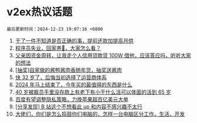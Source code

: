 # v2ex热议话题

`最后更新时间：2024-12-23 19:07:16 +0800`

1. [干了一件不知道是否正确的事，提前还款加提高月供](https://www.v2ex.com/t/1099495)
1. [程序员失业，回家养🐏，大家怎么看？](https://www.v2ex.com/t/1099431)
1. [父亲因资金周转，让我走个人信用贷款贷 100W 借他，应该答应吗，听听大家的想法](https://www.v2ex.com/t/1099571)
1. [[抽奖]自家做的酱鸭酱肉香肠年货，抽奖送酱肉](https://www.v2ex.com/t/1099580)
1. [快 32 岁了，后悔当初选择了运营商体系](https://www.v2ex.com/t/1099527)
1. [2024 年马上结束了，今年买的最值得的东西是什么](https://www.v2ex.com/t/1099646)
1. [40 岁被裁员手里没存款上有老下有小干什么活可以体面的活到 65 岁](https://www.v2ex.com/t/1099503)
1. [百度有望调整隐私策略，力挽苹果超百亿美元大单](https://www.v2ex.com/t/1099512)
1. [[分享发现] B 站这个不想看此 up 和内容不感兴趣不太行](https://www.v2ex.com/t/1099546)
1. [大佬们，你们是怎么捣鼓你们电脑的，怎样一台电脑区分工作，生活，开发](https://www.v2ex.com/t/1099597)

